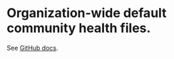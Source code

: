 # Organization-wide default community health files.
See [GitHub docs](https://help.github.com/en/github/building-a-strong-community/creating-a-default-community-health-file#about-default-community-health-files).
